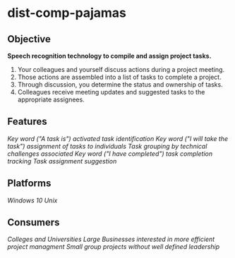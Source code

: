 # dist-comp-pajamas

## Objective
**Speech recognition technology to compile and assign project tasks.**
1. Your colleagues and yourself discuss actions during a project meeting.
2. Those actions are assembled into a list of tasks to complete a project.
3. Through discussion, you determine the status and ownership of tasks.
4. Colleagues receive meeting updates and suggested tasks to the appropriate assignees.


## Features
*Key word ("A task is") activated task identification*
*Key word ("I will take the task") assignment of tasks to individuals*
*Task grouping by technical challenges associated*
*Key word ("I have completed") task completion tracking*
*Task assignment suggestion*

## Platforms
*Windows 10*
*Unix*

## Consumers
*Colleges and Universities*
*Large Businesses interested in more efficient project managment*
*Small group projects without well defined leadership*